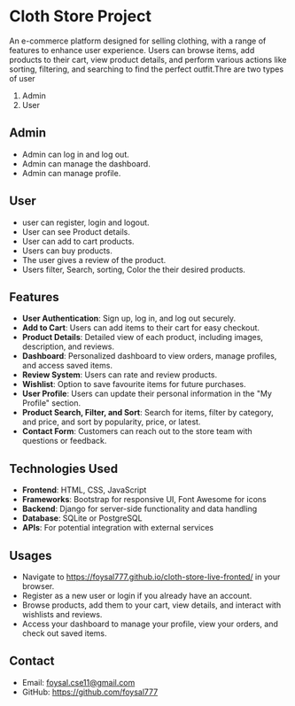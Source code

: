 # Cloth Store Project

An e-commerce platform designed for selling clothing, with a range of features to enhance user experience. Users can browse items, add products to their cart, view product details, and perform various actions like sorting, filtering, and searching to find the perfect outfit.Thre are two types of user 
1) Admin
2) User

## Admin

- Admin can log in and log out.
- Admin can manage the dashboard.
- Admin can manage profile.


## User
- user can register, login and logout.
- User can see Product details.
- User can add to cart products.
- Users can buy products.
- The user gives a review of the product.
- Users filter, Search, sorting, Color the their desired products.
  


## Features

- **User Authentication**: Sign up, log in, and log out securely.
- **Add to Cart**: Users can add items to their cart for easy checkout.
- **Product Details**: Detailed view of each product, including images, description, and reviews.
- **Dashboard**: Personalized dashboard to view orders, manage profiles, and access saved items.
- **Review System**: Users can rate and review products.
- **Wishlist**: Option to save favourite items for future purchases.
- **User Profile**: Users can update their personal information in the "My Profile" section.
- **Product Search, Filter, and Sort**: Search for items, filter by category, and price, and sort by popularity, price, or latest.
- **Contact Form**: Customers can reach out to the store team with questions or feedback.

## Technologies Used

- **Frontend**: HTML, CSS, JavaScript
- **Frameworks**: Bootstrap for responsive UI, Font Awesome for icons
- **Backend**: Django for server-side functionality and data handling
- **Database**: SQLite or PostgreSQL
- **APIs**: For potential integration with external services

## Usages
- Navigate to https://foysal777.github.io/cloth-store-live-fronted/ in your browser.
- Register as a new user or login if you already have an account.
- Browse products, add them to your cart, view details, and interact with wishlists and reviews.
- Access your dashboard to manage your profile, view your orders, and check out saved items.

## Contact
- Email: foysal.cse11@gmail.com
- GitHub: https://github.com/foysal777




